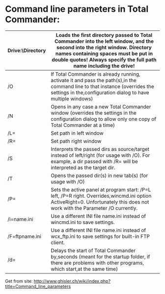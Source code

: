 # Command line parameters in Total Commander:

| Drive:\Directory 	| Loads the first directory passed to Total Commander into the left window, and the second into the right window. Directory names containing spaces must be put in double quotes! Always specify the full path name including the drive! 	|
|------------------	|----------------------------------------------------------------------------------------------------------------------------------------------------------------------------------------------------------------------------------------	|
| /O               	| If Total Commander is already running, activate it and pass the path(s),in the command line to that instance (overrides the settings in the,configuration dialog to have multiple windows)                                             	|
| /N               	| Opens in any case a new Total Commander window (overrides the settings in the configuration dialog to allow only one copy of Total Commander at a time)                                                                                	|
| /L=              	| Set path in left window                                                                                                                                                                                                                	|
| /R=              	| Set path right window                                                                                                                                                                                                                  	|
| /S               	| Interprets the passed dirs as source/target instead of left/right (for usage with /O). For example, a dir passed with /R= will be interpreted as the target dir.                                                                       	|
| /T               	| Opens the passed dir(s) in new tab(s) (for usage with /O)                                                                                                                                                                              	|
| /P=              	| Sets the active panel at program start: /P=L left, /P=R right. Overrides,wincmd.ini option ActiveRight=0. Unfortunately this does not work with the Parameter /O currently.                                                            	|
| /i=name.ini      	| Use a different INI file name.ini instead of wincmd.ini to save settings.                                                                                                                                                              	|
| /F=ftpname.ini   	| Use a different INI file name.ini instead of wcx_ftp.ini to save settings for built-in FTP client.                                                                                                                                     	|
| /d=              	| Delays the start of Total Commander by,seconds (meant for the startup folder, if there are problems with other programs, which start,at the same time)                                                                                 	|

Get from site: http://www.ghisler.ch/wiki/index.php?title=Command_line_parameters